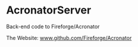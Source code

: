 AcronatorServer
===============

Back-end code to Fireforge/Acronator

The Website: www.github.com/Fireforge/Acronator
